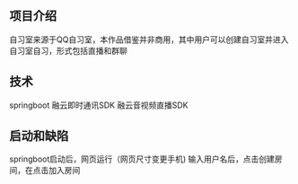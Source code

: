 ## 项目介绍
自习室来源于QQ自习室，本作品借鉴并非商用，其中用户可以创建自习室并进入自习室自习，形式包括直播和群聊

## 技术

springboot
融云即时通讯SDK
融云音视频直播SDK

## 启动和缺陷

springboot启动后，网页运行（网页尺寸变更手机)
输入用户名后，点击创建房间，在点击加入房间

